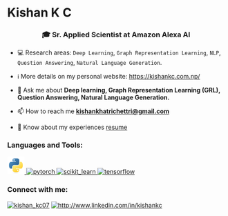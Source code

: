 <h1>Kishan K C</h1>
<h3 align="center"> 🎓 <b>Sr. Applied Scientist</b> at Amazon Alexa AI</h3>

- 💻  Research areas: `Deep Learning`, `Graph Representation Learning`, `NLP`, `Question Answering`, `Natural Language Generation`.

- ℹ️  More details on my personal website: https://kishankc.com.np/
- 💬 Ask me about **Deep learning, Graph Representation Learning (GRL), Question Answering, Natural Language Generation.**
- 📫 How to reach me **kishankhatrichettri@gmail.com**
- 📄 Know about my experiences [resume](https://kishankc.com.np/files/kishan_kc_resume.pdf)



<h3 align="left">Languages and Tools:</h3>
<p align="left"> <a href="https://www.python.org" target="_blank"> <img src="https://raw.githubusercontent.com/devicons/devicon/master/icons/python/python-original.svg" alt="python" width="40" height="40"/> </a> <a href="https://pytorch.org/" target="_blank"> <img src="https://www.vectorlogo.zone/logos/pytorch/pytorch-icon.svg" alt="pytorch" width="40" height="40"/> </a> <a href="https://scikit-learn.org/" target="_blank"> <img src="https://upload.wikimedia.org/wikipedia/commons/0/05/Scikit_learn_logo_small.svg" alt="scikit_learn" width="40" height="40"/> </a> <a href="https://www.tensorflow.org" target="_blank"> <img src="https://www.vectorlogo.zone/logos/tensorflow/tensorflow-icon.svg" alt="tensorflow" width="40" height="40"/> </a> </p>

<p align="center">
 <h3 align="left">Connect with me:</h3>
<a href="https://twitter.com/kishan_kc07" target="blank"><img align="center" src="https://cdn.jsdelivr.net/npm/simple-icons@3.0.1/icons/twitter.svg" alt="kishan_kc07" height="30" width="40" /></a>
<a href="https://linkedin.com/in/http://www.linkedin.com/in/kishankc" target="blank"><img align="center" src="https://cdn.jsdelivr.net/npm/simple-icons@3.0.1/icons/linkedin.svg" alt="http://www.linkedin.com/in/kishankc" height="30" width="40" /></a>
</p>
